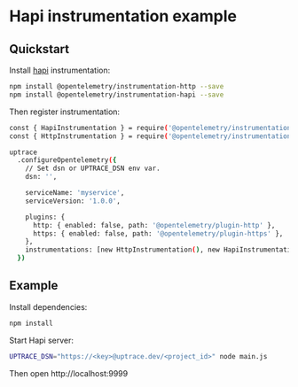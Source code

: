 # Hapi instrumentation example

## Quickstart

Install [hapi](https://github.com/open-telemetry/opentelemetry-js-contrib/tree/main/plugins/node/opentelemetry-instrumentation-hapi) instrumentation:

```bash
npm install @opentelemetry/instrumentation-http --save
npm install @opentelemetry/instrumentation-hapi --save
```

Then register instrumentation:

```bash
const { HapiInstrumentation } = require('@opentelemetry/instrumentation-hapi');
const { HttpInstrumentation } = require('@opentelemetry/instrumentation-http');

uptrace
  .configureOpentelemetry({
    // Set dsn or UPTRACE_DSN env var.
    dsn: '',

    serviceName: 'myservice',
    serviceVersion: '1.0.0',

    plugins: {
      http: { enabled: false, path: '@opentelemetry/plugin-http' },
      https: { enabled: false, path: '@opentelemetry/plugin-https' },
    },
    instrumentations: [new HttpInstrumentation(), new HapiInstrumentation()],
  })
```

## Example

Install dependencies:

```bash
npm install
```

Start Hapi server:

```bash
UPTRACE_DSN="https://<key>@uptrace.dev/<project_id>" node main.js
```

Then open http://localhost:9999

